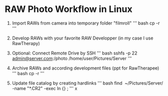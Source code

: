 # RAW Photo Workflow in Linux
1. Import RAWs from camera into temporary folder "filmroll"
''' bash
cp -r 
'''

2. Develop RAWs with your favorite RAW Developper (in my case I use RawTherapy)

3. Optional: Connect Remote Drive by SSH
''' bash
sshfs -p 22 admin@server.com:/photo /home/user/Pictures/Server
'''

4. Archive RAWs and according development files (ppt for RawTherapee)
''' bash
cp -r
'''

5. Update file catalog by creating hardlinks
''' bash
find  ~/Pictures/Server/ -name "*.CR2" -exec ln {} \;
'''
x
